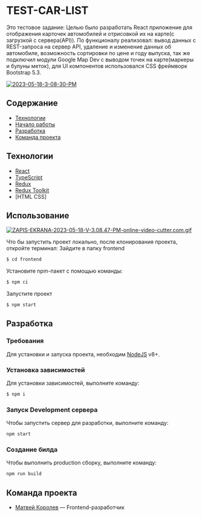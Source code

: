 # TEST-CAR-LIST
Это тестовое задание: Целью было разработать React приложение для отображения карточек автомобилей и отрисовкой их на карте(с загрузкой с сервера(API)). По функционалу реализовал: вывод данных с  REST-запроса на сервер API, удаление и изменение данных об автомобиле, возможность сортировки по цене и году выпуска, так же подключил модули Google Map Dev с выводом точек на карте(маркеры и булуны меток), для UI компонентов использовался CSS фреймворк Bootstrap 5.3.

<a href="https://ibb.co/5ByxCsM"><img src="https://i.ibb.co/pJ8rN40/2023-05-18-3-08-30-PM.png" alt="2023-05-18-3-08-30-PM" border="0"></a>

## Содержание
- [Технологии](#технологии)
- [Начало работы](#использование)
- [Разработка](#разработка)
- [Команда проекта](#команда-проекта)


## Технологии
- [React](https://react.dev/)
- [TypeScript](https://www.typescriptlang.org/)
- [Redux](https://redux.js.org/)
- [Redux Toolkit](https://redux-toolkit.js.org/)
- [HTML CSS]

## Использование

<a href="https://gifyu.com/image/Snamw"><img src="https://s12.gifyu.com/images/ZAPIS-EKRANA-2023-05-18-V-3.08.47-PM-online-video-cutter.com.gif" alt="ZAPIS-EKRANA-2023-05-18-V-3.08.47-PM-online-video-cutter.com.gif" border="0" /></a>


Что бы запустить проект локально, после клонирования проекта, откройте терминал:
Зайдите в папку frontend
```sh
$ cd frontend
```

Установите npm-пакет с помощью команды:
```sh
$ npm ci 
```

Запустите проект 
```sh
$ npm start
```

## Разработка

### Требования
Для установки и запуска проекта, необходим [NodeJS](https://nodejs.org/) v8+.

### Установка зависимостей
Для установки зависимостей, выполните команду:
```sh
$ npm i
```

### Запуск Development сервера
Чтобы запустить сервер для разработки, выполните команду:
```sh
npm start
```

### Создание билда
Чтобы выполнить production сборку, выполните команду: 
```sh
npm run build
```

## Команда проекта
- [Матвей Королев](https://t.me/lorrik2) — Frontend-разработчик
